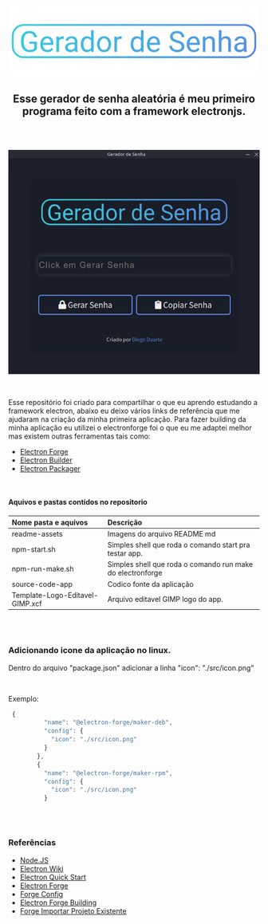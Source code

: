<br><br>

<p align="center">
  <img width="700" height="" src="readme-assets/geradordesenha.png">
</p>

<h2 align="center">Esse gerador de senha aleatória é meu primeiro programa feito com a framework electronjs.</h2>

<br><br>

<p align="center">
  <img width="" height="" src="readme-assets/screenshot-geradorsenha.png"></p>

<br>

Esse repositório foi criado para compartilhar o que eu aprendo estudando a framework electron, abaixo eu deixo vários links de referência que me ajudaram na criação da minha primeira aplicação.
Para fazer building da minha aplicação eu utilizei o electronforge foi o que eu me adaptei melhor mas existem outras ferramentas tais como:

- [Electron Forge](https://github.com/electron-userland/electron-forge)
- [Electron Builder](https://github.com/electron-userland/electron-builder)
- [Electron Packager](https://github.com/electron/electron-packager)


<br>

#### Aquivos e pastas contidos no repositorio

Nome pasta e aquivos | Descrição
:------ | :------
readme-assets | Imagens do arquivo README md
npm-start.sh  | Simples shell que roda o comando start pra testar app.
npm-run-make.sh | Simples shell que roda o comando run make do electronforge
source-code-app | Codico fonte da aplicação
Template-Logo-Editavel-GIMP.xcf | Arquivo editavel GIMP logo do app.

<br>



<br>

### Adicionando icone da aplicação no linux.
Dentro do arquivo "package.json" adicionar a linha "icon": "./src/icon.png"

<br>

Exemplo:

~~~javascript
 {
          "name": "@electron-forge/maker-deb",
          "config": {
            "icon": "./src/icon.png"
          }
        },
        {
          "name": "@electron-forge/maker-rpm",
          "config": {
            "icon": "./src/icon.png"
          }
~~~


<br><br>


### Referências

- [Node.JS](https://nodejs.org/en/docs/)
- [Electron Wiki](https://www.electronjs.org/docs)
- [Electron Quick Start](https://www.electronjs.org/docs/tutorial/quick-start)
- [Electron Forge](https://github.com/electron-userland/electron-forge)
- [Forge Config](https://www.electronforge.io/configuration)
- [Electron Forge Building](https://www.electronforge.io/)
- [Forge Importar Projeto Existente](https://www.electronforge.io/import-existing-project)


<br>




<br>

